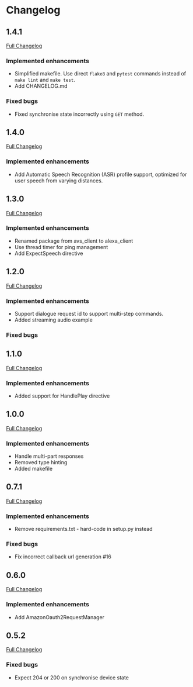 # Changelog

## 1.4.1
[Full Changelog](https://github.com/richtier/alexa-voice-service-client/pull/34)
### Implemented enhancements
- Simplified makefile. Use direct `flake8` and `pytest` commands instead of  `make lint` and `make test`.
- Add CHANGELOG.md

### Fixed bugs
- Fixed synchronise state incorrectly using `GET` method.

## 1.4.0
[Full Changelog](https://github.com/richtier/alexa-voice-service-client/pull/33)
### Implemented enhancements
- Add Automatic Speech Recognition (ASR) profile support, optimized for user speech from varying distances.

## 1.3.0
[Full Changelog](https://github.com/richtier/alexa-voice-service-client/pull/31)
### Implemented enhancements
- Renamed package from avs_client to alexa_client
- Use thread timer for ping management
- Add ExpectSpeech directive

## 1.2.0
[Full Changelog](https://github.com/richtier/alexa-voice-service-client/pull/29)
### Implemented enhancements
- Support dialogue request id to support multi-step commands.
- Added streaming audio example

### Fixed bugs

## 1.1.0
[Full Changelog](https://github.com/richtier/alexa-voice-service-client/pull/28)
### Implemented enhancements
- Added support for HandlePlay directive

## 1.0.0
[Full Changelog](https://github.com/richtier/alexa-voice-service-client/pull/23)
### Implemented enhancements
- Handle multi-part responses
- Removed type hinting
- Added makefile

## 0.7.1
[Full Changelog](https://github.com/richtier/alexa-voice-service-client/pull/16)
### Implemented enhancements
- Remove requirements.txt - hard-code in setup.py instead

### Fixed bugs
- Fix incorrect callback url generation #16

## 0.6.0
[Full Changelog](https://github.com/richtier/alexa-voice-service-client/pull/12)
### Implemented enhancements
- Add AmazonOauth2RequestManager

## 0.5.2
[Full Changelog](https://github.com/richtier/alexa-voice-service-client/pull/6)

### Fixed bugs
- Expect 204 or 200 on synchronise device state
